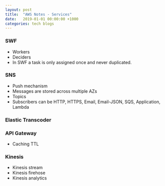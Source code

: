 ```yaml
---
layout: post
title:  "AWS Notes - Services"
date:   2019-01-01 00:00:00 +1000
categories: tech blogs
---
```


### SWF
* Workers
* Deciders
* In SWF a task is only assigned once and never duplicated.

### SNS
* Push mechanism 
* Messages are stored across multiple AZs
* Topics
* Subscribers can be HTTP, HTTPS, Email, Email-JSON, SQS, Application, Lambda

### Elastic Transcoder
### API Gateway
* Caching TTL

### Kinesis 
* Kinesis stream 
* Kinesis firehose 
* Kinesis analytics